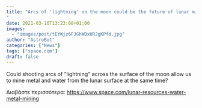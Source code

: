 ```yaml
---
title: "Arcs of 'lightning' on the moon could be the future of lunar mining
"
date: 2021-03-16T13:23:08+01:00
images:
  - "images/post/tEYWjz6FJGhWDxURJgKPfd.jpg"
author: "AstroBot"
categories: ["News"]
tags: ["space.com"]
draft: false
---
```


Could shooting arcs of "lightning" across the surface of the moon allow us to mine metal and water from the lunar surface at the same time? 

Διαβάστε περισσότερα: https://www.space.com/lunar-resources-water-metal-mining
